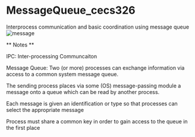 # MessageQueue_cecs326
Interprocess communication and basic coordination using message queue
![message](https://user-images.githubusercontent.com/13907836/35985602-db61a2d8-0cab-11e8-9e72-f49e184b447e.gif)

** Notes **

IPC: Inter-processing Communcaiton

Message Queue: Two (or more) processes can exchange information via access to a common system message queue. 

The sending process places via some (OS) message-passing module a message onto a queue which can be read by another process.

Each message is given an identification or type so that processes can select the appropriate message

Process must share a common key in order to gain access to the queue in the first place

